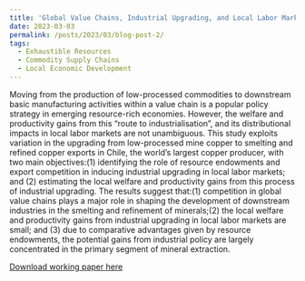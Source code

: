 ```yaml
---
title: 'Global Value Chains, Industrial Upgrading, and Local Labor Markets'
date: 2023-03-03
permalink: /posts/2023/03/blog-post-2/
tags:
  - Exhaustible Resources
  - Commodity Supply Chains
  - Local Economic Development
---
```


Moving from the production of low-processed commodities to downstream basic manufacturing activities within a value chain is a popular policy strategy in emerging resource-rich economies. However, the welfare and productivity gains from this “route to industrialisation”, and its distributional impacts in local labor markets are not unambiguous. This study exploits variation in the upgrading from low-processed mine copper to smelting and refined copper exports in Chile, the world’s largest copper producer, with two main objectives:(1) identifying the role of resource endowments and export competition in inducing industrial upgrading in local labor markets; and (2) estimating the local welfare and productivity gains from this process of industrial upgrading. The results suggest that:(1) competition in global value chains plays a major role in shaping the development of downstream industries in the smelting and refinement of minerals;(2) the local welfare and productivity gains from industrial upgrading in local labor markets are small; and (3) due to comparative advantages given by resource endowments, the potential gains from industrial policy are largely concentrated in the primary segment of mineral extraction.

[Download working paper here](https://papers.ssrn.com/sol3/papers.cfm?abstract_id=4606246)




